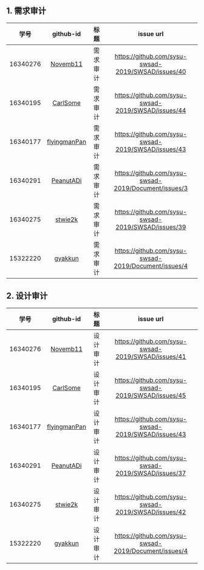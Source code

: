 ## 1. 需求审计

| 学号 | github-id | 标题 | issue url |
|:--:|:--:|:--:|:--:|
|16340276|[Novemb11](https://github.com/Novemb11)|需求审计|https://github.com/sysu-swsad-2019/SWSAD/issues/40|
|16340195|[CarlSome](https://github.com/CarlSome)|需求审计|https://github.com/sysu-swsad-2019/SWSAD/issues/44|
|16340177|[flyingmanPan](https://github.com/flyingmanPan)|需求审计|https://github.com/sysu-swsad-2019/SWSAD/issues/43|
|16340291|[PeanutADi](https://github.com/PeanutADi)|需求审计|https://github.com/sysu-swsad-2019/Document/issues/3|
|16340275|[stwie2k](https://github.com/stwie2k)|需求审计|https://github.com/sysu-swsad-2019/SWSAD/issues/39|
|15322220|[gyakkun](https://github.com/gyakkun)|需求审计|https://github.com/sysu-swsad-2019/Document/issues/4|

## 2. 设计审计

| 学号 | github-id | 标题 | issue url |
|:--:|:--:|:--:|:--:|
|16340276|[Novemb11](https://github.com/Novemb11)|设计审计|https://github.com/sysu-swsad-2019/SWSAD/issues/41|
|16340195|[CarlSome](https://github.com/CarlSome)|设计审计|https://github.com/sysu-swsad-2019/SWSAD/issues/45|
|16340177|[flyingmanPan](https://github.com/flyingmanPan)|设计审计|https://github.com/sysu-swsad-2019/SWSAD/issues/43|
|16340291|[PeanutADi](https://github.com/PeanutADi)|设计审计|https://github.com/sysu-swsad-2019/SWSAD/issues/37|
|16340275|[stwie2k](https://github.com/stwie2k)|设计审计|https://github.com/sysu-swsad-2019/SWSAD/issues/42|
|15322220|[gyakkun](https://github.com/gyakkun)|设计审计|https://github.com/sysu-swsad-2019/Document/issues/4|
